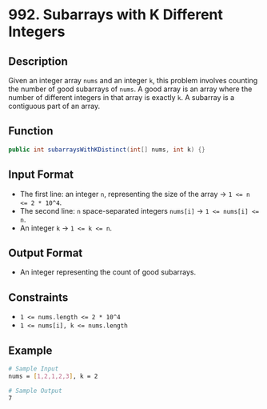 # 992. Subarrays with K Different Integers

## Description

Given an integer array `nums` and an integer `k`, this problem involves counting the number of good subarrays of `nums`. A good array is an array where the number of different integers in that array is exactly `k`. A subarray is a contiguous part of an array.

## Function

```java
public int subarraysWithKDistinct(int[] nums, int k) {}
```

## Input Format

- The first line: an integer `n`, representing the size of the array &rarr; `1 <= n <= 2 * 10^4`.
- The second line: `n` space-separated integers `nums[i]` &rarr; `1 <= nums[i] <= n`.
- An integer `k` &rarr; `1 <= k <= n`.

## Output Format

- An integer representing the count of good subarrays.

## Constraints

- `1 <= nums.length <= 2 * 10^4`
- `1 <= nums[i], k <= nums.length`

## Example

```bash
# Sample Input
nums = [1,2,1,2,3], k = 2

# Sample Output
7
```
